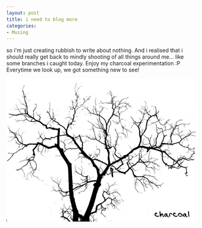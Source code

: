 ```yaml
---
layout: post
title: i need to blog more
categories:
- Musing
---
```



so i'm just creating rubbish to write about nothing. And i realised that i should really get back to mindly shooting of all things around me... like some branches i caught today. Enjoy my charcoal experimentation :P Everytime we look up, we got something new to see!

![](/img/branches_987239874029873.jpg)
